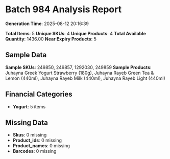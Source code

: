 # Batch 984 Analysis Report

**Generation Time**: 2025-08-12 20:16:39

**Total Items**: 5
**Unique SKUs**: 4
**Unique Products**: 4
**Total Available Quantity**: 1436.00
**Near Expiry Products**: 5

## Sample Data
**Sample SKUs**: 249850, 249857, 1292030, 249859
**Sample Products**: Juhayna Greek Yogurt Strawberry (180g), Juhayna Rayeb Green Tea & Lemon (440ml), Juhayna Rayeb Milk (440ml), Juhayna Rayeb Light (440ml)

## Financial Categories
- **Yogurt**: 5 items

## Missing Data
- **Skus**: 0 missing
- **Product_ids**: 0 missing
- **Product_names**: 0 missing
- **Barcodes**: 0 missing
